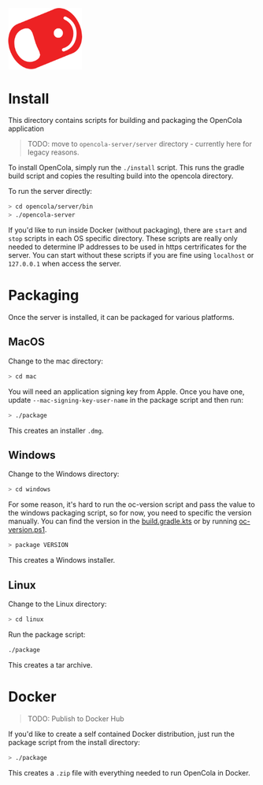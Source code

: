 <img src="../img/pull-tab.svg" width="150" alt="OpenCola"/>

# Install

This directory contains scripts for building and packaging the OpenCola application
    
> TODO: move to ```opencola-server/server``` directory - currently here for legacy reasons.

To install OpenCola, simply run the ```./install``` script. This runs the gradle build script and copies the resulting build into the opencola directory.

To run the server directly:

```bash
> cd opencola/server/bin
> ./opencola-server
```

If you'd like to run inside Docker (without packaging), there are ```start``` and ```stop``` scripts in each OS specific directory. These scripts are really only needed to determine IP addresses to be used in https certrificates for the server. You can start without these scripts if you are fine using ```localhost``` or ```127.0.0.1``` when access the server.

# Packaging 

Once the server is installed, it can be packaged for various platforms.

## MacOS

Change to the mac directory:

```sh
> cd mac
```

You will need an application signing key from Apple. Once you have one, update ```--mac-signing-key-user-name``` in the package script and then run:

```sh
> ./package
```

This creates an installer ```.dmg```.

## Windows

Change to the Windows directory:

```sh
> cd windows
```

For some reason, it's hard to run the oc-version script and pass the value to the windows packaging script, so for now, you need to specific the version manually. You can find the version in the [build.gradle.kts](../opencola-server/build.gradle.kts) or by running [oc-version.ps1](../bin/oc-version.ps1).

```sh
> package VERSION
```

This creates a Windows installer.

## Linux

Change to the Linux directory:

```sh
> cd linux
```

Run the package script:

```sh
./package
```

This creates a tar archive.

# Docker

> TODO: Publish to Docker Hub

If you'd like to create a self contained Docker distribution, just run the package script from the install directory:

```sh
> ./package
```

This creates a ```.zip``` file with everything needed to run OpenCola in Docker.





